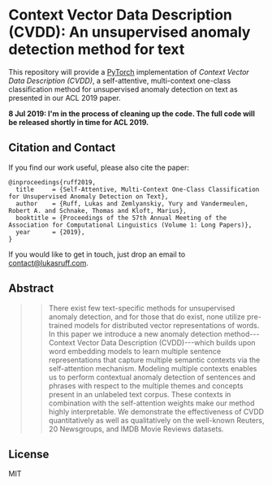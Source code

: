 # Context Vector Data Description (CVDD): An unsupervised anomaly detection method for text
This repository will provide a [PyTorch](https://pytorch.org/) implementation of 
*Context Vector Data Description (CVDD)*, a self-attentive, multi-context one-class classification method for 
unsupervised anomaly detection on text as presented in our ACL 2019 paper.

**8 Jul 2019: I'm in the process of cleaning up the code. The full code will be released shortly in time for ACL 2019.**


## Citation and Contact
If you find our work useful, please also cite the paper:
```
@inproceedings{ruff2019,
  title     = {Self-Attentive, Multi-Context One-Class Classification for Unsupervised Anomaly Detection on Text},
  author    = {Ruff, Lukas and Zemlyanskiy, Yury and Vandermeulen, Robert A. and Schnake, Thomas and Kloft, Marius},
  booktitle = {Proceedings of the 57th Annual Meeting of the Association for Computational Linguistics (Volume 1: Long Papers)},
  year      = {2019},
}
```

If you would like to get in touch, just drop an email to [contact@lukasruff.com](mailto:contact@lukasruff.com).


## Abstract
> > There exist few text-specific methods for unsupervised anomaly detection, and for those that do exist, none utilize pre-trained models for distributed vector representations of words. In this paper we introduce a new anomaly detection method---Context Vector Data Description (CVDD)---which builds upon word embedding models to learn multiple sentence representations that capture multiple semantic contexts via the self-attention mechanism. Modeling multiple contexts enables us to perform contextual anomaly detection of sentences and phrases with respect to the multiple themes and concepts present in an unlabeled text corpus. These contexts in combination with the self-attention weights make our method highly interpretable. We demonstrate the effectiveness of CVDD quantitatively as well as qualitatively on the well-known Reuters, 20 Newsgroups, and IMDB Movie Reviews datasets.


## License
MIT
